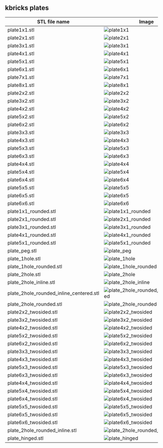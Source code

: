 ## kbricks plates

STL file name | Image
--------------|------
plate1x1.stl | ![plate1x1](../../img/plates/plate1x1.png)
plate2x1.stl | ![plate2x1](../../img/plates/plate2x1.png)
plate3x1.stl | ![plate3x1](../../img/plates/plate3x1.png)
plate4x1.stl | ![plate4x1](../../img/plates/plate4x1.png)
plate5x1.stl | ![plate5x1](../../img/plates/plate5x1.png)
plate6x1.stl | ![plate6x1](../../img/plates/plate6x1.png)
plate7x1.stl | ![plate7x1](../../img/plates/plate7x1.png)
plate8x1.stl | ![plate8x1](../../img/plates/plate8x1.png)
plate2x2.stl | ![plate2x2](../../img/plates/plate2x2.png)
plate3x2.stl | ![plate3x2](../../img/plates/plate3x2.png)
plate4x2.stl | ![plate4x2](../../img/plates/plate4x2.png)
plate5x2.stl | ![plate5x2](../../img/plates/plate5x2.png)
plate6x2.stl | ![plate6x2](../../img/plates/plate6x2.png)
plate3x3.stl | ![plate3x3](../../img/plates/plate3x3.png)
plate4x3.stl | ![plate4x3](../../img/plates/plate4x3.png)
plate5x3.stl | ![plate5x3](../../img/plates/plate5x3.png)
plate6x3.stl | ![plate6x3](../../img/plates/plate6x3.png)
plate4x4.stl | ![plate4x4](../../img/plates/plate4x4.png)
plate5x4.stl | ![plate5x4](../../img/plates/plate5x4.png)
plate6x4.stl | ![plate6x4](../../img/plates/plate6x4.png)
plate5x5.stl | ![plate5x5](../../img/plates/plate5x5.png)
plate6x5.stl | ![plate6x5](../../img/plates/plate6x5.png)
plate6x6.stl | ![plate6x6](../../img/plates/plate6x6.png)
plate1x1_rounded.stl | ![plate1x1_rounded](../../img/plates/plate1x1_rounded.png)
plate2x1_rounded.stl | ![plate2x1_rounded](../../img/plates/plate2x1_rounded.png)
plate3x1_rounded.stl | ![plate3x1_rounded](../../img/plates/plate3x1_rounded.png)
plate4x1_rounded.stl | ![plate4x1_rounded](../../img/plates/plate4x1_rounded.png)
plate5x1_rounded.stl | ![plate5x1_rounded](../../img/plates/plate5x1_rounded.png)
plate_peg.stl | ![plate_peg](../../img/plates/plate_peg.png)
plate_1hole.stl | ![plate_1hole](../../img/plates/plate_1hole.png)
plate_1hole_rounded.stl | ![plate_1hole_rounded](../../img/plates/plate_1hole_rounded.png)
plate_2hole.stl | ![plate_2hole](../../img/plates/plate_2hole.png)
plate_2hole_inline.stl | ![plate_2hole_inline](../../img/plates/plate_2hole_inline.png)
plate_2hole_rounded_inline_centered.stl | ![plate_2hole_rounded_inline_centered](../../img/plates/plate_2hole_rounded_inline_centered.png)
plate_2hole_rounded.stl | ![plate_2hole_rounded](../../img/plates/plate_2hole_rounded.png)
plate2x2_twosided.stl | ![plate2x2_twosided](../../img/plates/plate2x2_twosided.png)
plate3x2_twosided.stl | ![plate3x2_twosided](../../img/plates/plate3x2_twosided.png)
plate4x2_twosided.stl | ![plate4x2_twosided](../../img/plates/plate4x2_twosided.png)
plate5x2_twosided.stl | ![plate5x2_twosided](../../img/plates/plate5x2_twosided.png)
plate6x2_twosided.stl | ![plate6x2_twosided](../../img/plates/plate6x2_twosided.png)
plate3x3_twosided.stl | ![plate3x3_twosided](../../img/plates/plate3x3_twosided.png)
plate4x3_twosided.stl | ![plate4x3_twosided](../../img/plates/plate4x3_twosided.png)
plate5x3_twosided.stl | ![plate5x3_twosided](../../img/plates/plate5x3_twosided.png)
plate6x3_twosided.stl | ![plate6x3_twosided](../../img/plates/plate6x3_twosided.png)
plate4x4_twosided.stl | ![plate4x4_twosided](../../img/plates/plate4x4_twosided.png)
plate5x4_twosided.stl | ![plate5x4_twosided](../../img/plates/plate5x4_twosided.png)
plate6x4_twosided.stl | ![plate6x4_twosided](../../img/plates/plate6x4_twosided.png)
plate5x5_twosided.stl | ![plate5x5_twosided](../../img/plates/plate5x5_twosided.png)
plate6x5_twosided.stl | ![plate6x5_twosided](../../img/plates/plate6x5_twosided.png)
plate6x6_twosided.stl | ![plate6x6_twosided](../../img/plates/plate6x6_twosided.png)
plate_2hole_rounded_inline.stl | ![plate_2hole_rounded_inline](../../img/plates/plate_2hole_rounded_inline.png)
plate_hinged.stl | ![plate_hinged](../../img/plates/plate_hinged.png)
